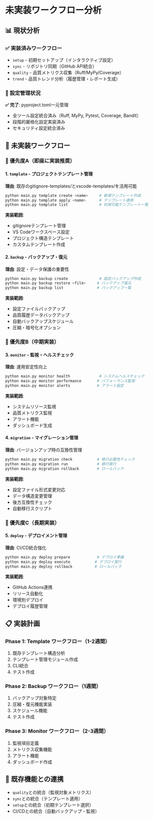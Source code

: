 # 未実装ワークフロー分析

## 📊 現状分析

### ✅ 実装済みワークフロー
- `setup` - 初期セットアップ（インタラクティブ設定）
- `sync` - リポジトリ同期（GitHub API統合）
- `quality` - 品質メトリクス収集（Ruff/MyPy/Coverage）
- `trend` - 品質トレンド分析（履歴管理・レポート生成）

### 🔧 設定管理状況
**✅ 完了**: pyproject.toml一元管理
- 全ツール設定統合済み（Ruff, MyPy, Pytest, Coverage, Bandit）
- 段階的厳格化設定実装済み
- セキュリティ設定統合済み

## 🚀 未実装ワークフロー

### 🎯 優先度A（即座に実装推奨）

#### 1. `template` - プロジェクトテンプレート管理
**理由**: 既存のgitignore-templates/とvscode-templates/を活用可能
```bash
python main.py template create <name>     # 新規テンプレート作成
python main.py template apply <name>      # テンプレート適用
python main.py template list              # 利用可能テンプレート一覧
```
**実装範囲**:
- gitignoreテンプレート管理
- VS Codeワークスペース設定
- プロジェクト構造テンプレート
- カスタムテンプレート作成

#### 2. `backup` - バックアップ・復元
**理由**: 設定・データ保護の重要性
```bash
python main.py backup create              # 設定バックアップ作成
python main.py backup restore <file>     # バックアップ復元
python main.py backup list               # バックアップ一覧
```
**実装範囲**:
- 設定ファイルバックアップ
- 品質履歴データバックアップ
- 自動バックアップスケジュール
- 圧縮・暗号化オプション

### 🎯 優先度B（中期実装）

#### 3. `monitor` - 監視・ヘルスチェック
**理由**: 運用安定性向上
```bash
python main.py monitor health             # システムヘルスチェック
python main.py monitor performance       # パフォーマンス監視
python main.py monitor alerts            # アラート設定
```
**実装範囲**:
- システムリソース監視
- 品質メトリクス監視
- アラート機能
- ダッシュボード生成

#### 4. `migration` - マイグレーション管理
**理由**: バージョンアップ時の互換性管理
```bash
python main.py migration check           # 移行必要性チェック
python main.py migration run             # 移行実行
python main.py migration rollback        # ロールバック
```
**実装範囲**:
- 設定ファイル形式変更対応
- データ構造変更管理
- 後方互換性チェック
- 自動移行スクリプト

### 🎯 優先度C（長期実装）

#### 5. `deploy` - デプロイメント管理
**理由**: CI/CD統合強化
```bash
python main.py deploy prepare            # デプロイ準備
python main.py deploy execute           # デプロイ実行
python main.py deploy rollback          # ロールバック
```
**実装範囲**:
- GitHub Actions連携
- リリース自動化
- 環境別デプロイ
- デプロイ履歴管理

## 📋 実装計画

### Phase 1: Template ワークフロー（1-2週間）
1. 既存テンプレート構造分析
2. テンプレート管理モジュール作成
3. CLI統合
4. テスト作成

### Phase 2: Backup ワークフロー（1週間）
1. バックアップ対象特定
2. 圧縮・復元機能実装
3. スケジュール機能
4. テスト作成

### Phase 3: Monitor ワークフロー（2-3週間）
1. 監視項目定義
2. メトリクス収集機能
3. アラート機能
4. ダッシュボード作成

## 🔗 既存機能との連携
- `quality`との統合（監視対象メトリクス）
- `sync`との統合（テンプレート適用）
- `setup`との統合（初期テンプレート選択）
- CI/CDとの統合（自動バックアップ・監視）
